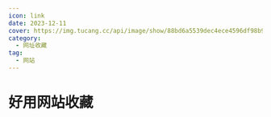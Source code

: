 ```yaml
---
icon: link
date: 2023-12-11
cover: https://img.tucang.cc/api/image/show/88bd6a5539dec4ece4596df98b999429
category:
  - 网址收藏
tag:
  - 网站
---
```


# 好用网站收藏

<BiliBili bvid="BV1kt411o7C3" />
